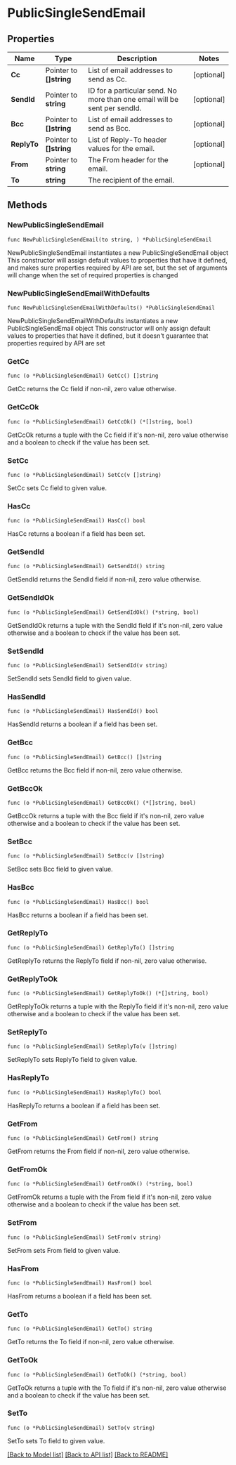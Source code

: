 # PublicSingleSendEmail

## Properties

Name | Type | Description | Notes
------------ | ------------- | ------------- | -------------
**Cc** | Pointer to **[]string** | List of email addresses to send as Cc. | [optional] 
**SendId** | Pointer to **string** | ID for a particular send. No more than one email will be sent per sendId. | [optional] 
**Bcc** | Pointer to **[]string** | List of email addresses to send as Bcc. | [optional] 
**ReplyTo** | Pointer to **[]string** | List of Reply-To header values for the email. | [optional] 
**From** | Pointer to **string** | The From header for the email. | [optional] 
**To** | **string** | The recipient of the email. | 

## Methods

### NewPublicSingleSendEmail

`func NewPublicSingleSendEmail(to string, ) *PublicSingleSendEmail`

NewPublicSingleSendEmail instantiates a new PublicSingleSendEmail object
This constructor will assign default values to properties that have it defined,
and makes sure properties required by API are set, but the set of arguments
will change when the set of required properties is changed

### NewPublicSingleSendEmailWithDefaults

`func NewPublicSingleSendEmailWithDefaults() *PublicSingleSendEmail`

NewPublicSingleSendEmailWithDefaults instantiates a new PublicSingleSendEmail object
This constructor will only assign default values to properties that have it defined,
but it doesn't guarantee that properties required by API are set

### GetCc

`func (o *PublicSingleSendEmail) GetCc() []string`

GetCc returns the Cc field if non-nil, zero value otherwise.

### GetCcOk

`func (o *PublicSingleSendEmail) GetCcOk() (*[]string, bool)`

GetCcOk returns a tuple with the Cc field if it's non-nil, zero value otherwise
and a boolean to check if the value has been set.

### SetCc

`func (o *PublicSingleSendEmail) SetCc(v []string)`

SetCc sets Cc field to given value.

### HasCc

`func (o *PublicSingleSendEmail) HasCc() bool`

HasCc returns a boolean if a field has been set.

### GetSendId

`func (o *PublicSingleSendEmail) GetSendId() string`

GetSendId returns the SendId field if non-nil, zero value otherwise.

### GetSendIdOk

`func (o *PublicSingleSendEmail) GetSendIdOk() (*string, bool)`

GetSendIdOk returns a tuple with the SendId field if it's non-nil, zero value otherwise
and a boolean to check if the value has been set.

### SetSendId

`func (o *PublicSingleSendEmail) SetSendId(v string)`

SetSendId sets SendId field to given value.

### HasSendId

`func (o *PublicSingleSendEmail) HasSendId() bool`

HasSendId returns a boolean if a field has been set.

### GetBcc

`func (o *PublicSingleSendEmail) GetBcc() []string`

GetBcc returns the Bcc field if non-nil, zero value otherwise.

### GetBccOk

`func (o *PublicSingleSendEmail) GetBccOk() (*[]string, bool)`

GetBccOk returns a tuple with the Bcc field if it's non-nil, zero value otherwise
and a boolean to check if the value has been set.

### SetBcc

`func (o *PublicSingleSendEmail) SetBcc(v []string)`

SetBcc sets Bcc field to given value.

### HasBcc

`func (o *PublicSingleSendEmail) HasBcc() bool`

HasBcc returns a boolean if a field has been set.

### GetReplyTo

`func (o *PublicSingleSendEmail) GetReplyTo() []string`

GetReplyTo returns the ReplyTo field if non-nil, zero value otherwise.

### GetReplyToOk

`func (o *PublicSingleSendEmail) GetReplyToOk() (*[]string, bool)`

GetReplyToOk returns a tuple with the ReplyTo field if it's non-nil, zero value otherwise
and a boolean to check if the value has been set.

### SetReplyTo

`func (o *PublicSingleSendEmail) SetReplyTo(v []string)`

SetReplyTo sets ReplyTo field to given value.

### HasReplyTo

`func (o *PublicSingleSendEmail) HasReplyTo() bool`

HasReplyTo returns a boolean if a field has been set.

### GetFrom

`func (o *PublicSingleSendEmail) GetFrom() string`

GetFrom returns the From field if non-nil, zero value otherwise.

### GetFromOk

`func (o *PublicSingleSendEmail) GetFromOk() (*string, bool)`

GetFromOk returns a tuple with the From field if it's non-nil, zero value otherwise
and a boolean to check if the value has been set.

### SetFrom

`func (o *PublicSingleSendEmail) SetFrom(v string)`

SetFrom sets From field to given value.

### HasFrom

`func (o *PublicSingleSendEmail) HasFrom() bool`

HasFrom returns a boolean if a field has been set.

### GetTo

`func (o *PublicSingleSendEmail) GetTo() string`

GetTo returns the To field if non-nil, zero value otherwise.

### GetToOk

`func (o *PublicSingleSendEmail) GetToOk() (*string, bool)`

GetToOk returns a tuple with the To field if it's non-nil, zero value otherwise
and a boolean to check if the value has been set.

### SetTo

`func (o *PublicSingleSendEmail) SetTo(v string)`

SetTo sets To field to given value.



[[Back to Model list]](../README.md#documentation-for-models) [[Back to API list]](../README.md#documentation-for-api-endpoints) [[Back to README]](../README.md)


